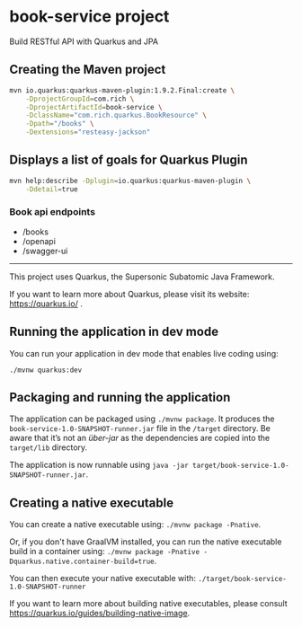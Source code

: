 # book-service project

Build RESTful API with Quarkus and JPA 

## Creating the Maven project
```bash
mvn io.quarkus:quarkus-maven-plugin:1.9.2.Final:create \
    -DprojectGroupId=com.rich \
    -DprojectArtifactId=book-service \
    -DclassName="com.rich.quarkus.BookResource" \
    -Dpath="/books" \
    -Dextensions="resteasy-jackson"
```

## Displays a list of goals for Quarkus Plugin 
```bash
mvn help:describe -Dplugin=io.quarkus:quarkus-maven-plugin \
    -Ddetail=true
```

### Book api endpoints
- /books
- /openapi
- /swagger-ui

--- 

This project uses Quarkus, the Supersonic Subatomic Java Framework.

If you want to learn more about Quarkus, please visit its website: https://quarkus.io/ .

## Running the application in dev mode

You can run your application in dev mode that enables live coding using:
```
./mvnw quarkus:dev
```

## Packaging and running the application

The application can be packaged using `./mvnw package`.
It produces the `book-service-1.0-SNAPSHOT-runner.jar` file in the `/target` directory.
Be aware that it’s not an _über-jar_ as the dependencies are copied into the `target/lib` directory.

The application is now runnable using `java -jar target/book-service-1.0-SNAPSHOT-runner.jar`.

## Creating a native executable

You can create a native executable using: `./mvnw package -Pnative`.

Or, if you don't have GraalVM installed, you can run the native executable build in a container using: `./mvnw package -Pnative -Dquarkus.native.container-build=true`.

You can then execute your native executable with: `./target/book-service-1.0-SNAPSHOT-runner`

If you want to learn more about building native executables, please consult https://quarkus.io/guides/building-native-image.